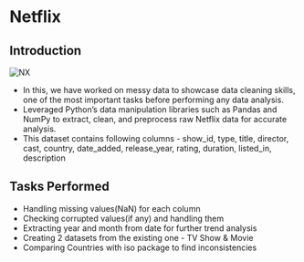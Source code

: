 # Netflix 

## Introduction
![NX](https://github.com/Kanikamittal99/Netflix_EDA_Vizualization_Python/assets/32505627/81328bd0-6199-4701-97f1-6006bc09bce3)

- In this, we have worked on messy data to showcase data cleaning skills, one of the most important tasks before performing any data analysis.
- Leveraged Python’s data manipulation libraries such as Pandas and NumPy to extract, clean, and preprocess raw Netflix data for accurate analysis.
- This dataset contains following columns - show_id, type, title,	director, cast,	country,	date_added,	release_year,	rating,	duration,	listed_in,	description

## Tasks Performed 
- Handling missing values(NaN) for each column
- Checking corrupted values(if any) and handling them
- Extracting year and month from date for further trend analysis
- Creating 2 datasets from the existing one -  TV Show & Movie
- Comparing Countries with iso package to find inconsistencies
